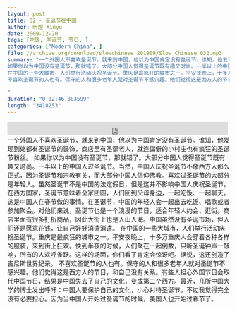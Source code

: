 ```yaml
---
layout: post
title: 32 - 圣诞节在中国
author: 昕煜 Xinyu
date: 2009-12-20
tags: [吃饭, 圣诞节, 节日, ]
categories: ["Modern China", ]
file: //archive.org/download/slowchinese_201909/Slow_Chinese_032.mp3
summary: "一个外国人不喜欢圣诞节，就来到中国，他以为中国肯定没有圣诞节。谁知，他发现到处都有圣诞节的装饰，商店里有圣诞老人，就连偏僻的小村庄也有疯狂的圣诞节粉丝。
如果你以为中国没有圣诞节，那就错了。大部分中国人觉得圣诞节既有趣又时尚。一半以上的中国人过圣诞节。当然，中国人庆祝圣诞节不像西方人那么正式，因为圣诞节和宗教有关，而大部分中国人信仰佛教。喜欢过圣诞节的大部分是年轻人。虽然圣诞节不是中国的法定假日，但是这并不影响中国人庆祝圣诞节。在西方国家，圣诞节意味着全家团圆，人们回到父母身边，一起吃饭、一起聊天。这是中国人在春节做的事情。在圣诞节，中国的年轻人会一起出去吃饭、唱歌或者参加聚会。对他们来说，圣诞节也是一个浪漫的节日，适合年轻人约会、逛街。商店里面有很多打折商品，因此大街上也是人山人海。中国虽然没有圣诞市场，但人们还是愿意花钱，让自己好好消遣消遣。
在中国的一些大城市，人们举行活动庆祝圣诞节。重庆是最疯狂的城市之一。平安夜晚上，十多万重庆人会穿着各种各样的服装，来到街上狂欢。快到半夜的时候，人们聚在一起倒数，只听圣诞钟声一敲响，所有的人欢呼雀跃。这样的场面，你们看了肯定会惊讶吧。据说，这还创造了吉尼斯世界纪录。
不喜欢圣诞节的人也有。保守的人和很多老年人就对圣诞节不感兴趣。他们觉得这是西方人的节日，和自己没有关系。有些人担心外国节日会取代中国节日，结果是中国失去了自己的文化，变成第二个西方。最近，几所中国大学的博士发出呼吁：中国人要保护自己的文化，小心对待圣诞节。不过我觉得完全没有必要担心。因为当中国人开始过圣诞节的时候，美国人也开始过春节了。
 
"
duration: "0:02:46.883599"
length: "3418253"
---
```


<iframe src="https://archive.org/embed/slowchinese_201909/Slow_Chinese_032.mp3" width="500" height="30" frameborder="0" webkitallowfullscreen="true" mozallowfullscreen="true" allowfullscreen></iframe>
一个外国人不喜欢圣诞节，就来到中国，他以为中国肯定没有圣诞节。谁知，他发现到处都有圣诞节的装饰，商店里有圣诞老人，就连偏僻的小村庄也有疯狂的圣诞节粉丝。
如果你以为中国没有圣诞节，那就错了。大部分中国人觉得圣诞节既有趣又时尚。一半以上的中国人过圣诞节。当然，中国人庆祝圣诞节不像西方人那么正式，因为圣诞节和宗教有关，而大部分中国人信仰佛教。喜欢过圣诞节的大部分是年轻人。虽然圣诞节不是中国的法定假日，但是这并不影响中国人庆祝圣诞节。在西方国家，圣诞节意味着全家团圆，人们回到父母身边，一起吃饭、一起聊天。这是中国人在春节做的事情。在圣诞节，中国的年轻人会一起出去吃饭、唱歌或者参加聚会。对他们来说，圣诞节也是一个浪漫的节日，适合年轻人约会、逛街。商店里面有很多打折商品，因此大街上也是人山人海。中国虽然没有圣诞市场，但人们还是愿意花钱，让自己好好消遣消遣。
在中国的一些大城市，人们举行活动庆祝圣诞节。重庆是最疯狂的城市之一。平安夜晚上，十多万重庆人会穿着各种各样的服装，来到街上狂欢。快到半夜的时候，人们聚在一起倒数，只听圣诞钟声一敲响，所有的人欢呼雀跃。这样的场面，你们看了肯定会惊讶吧。据说，这还创造了吉尼斯世界纪录。
不喜欢圣诞节的人也有。保守的人和很多老年人就对圣诞节不感兴趣。他们觉得这是西方人的节日，和自己没有关系。有些人担心外国节日会取代中国节日，结果是中国失去了自己的文化，变成第二个西方。最近，几所中国大学的博士发出呼吁：中国人要保护自己的文化，小心对待圣诞节。不过我觉得完全没有必要担心。因为当中国人开始过圣诞节的时候，美国人也开始过春节了。
 
